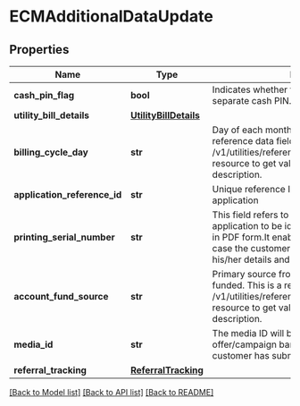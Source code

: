 # ECMAdditionalDataUpdate

## Properties
Name | Type | Description | Notes
------------ | ------------- | ------------- | -------------
**cash_pin_flag** | **bool** | Indicates whether the customer wants a separate cash PIN. | [optional] 
**utility_bill_details** | [**UtilityBillDetails**](UtilityBillDetails.md) |  | [optional] 
**billing_cycle_day** | **str** | Day of each month for the bill payment. This is a reference data field. Please use /v1/utilities/referenceData/{billingCycleDay} resource to get valid value of this field with description. | [optional] 
**application_reference_id** | **str** | Unique reference ID associated with the application | [optional] 
**printing_serial_number** | **str** | This field refers to the unique number for each application to be identified by COLA and printed in PDF form.It enables to identify the customer in case the customer could not complete filling his/her details and was dropped-off in between | [optional] 
**account_fund_source** | **str** | Primary source from which this account will be funded. This is a reference data field. Please use /v1/utilities/referenceData/{accountFundSource} resource to get valid value of this field with description. | [optional] 
**media_id** | **str** | The media ID will be used to determine which offer/campaign banner was clicked when the customer has submitted the application | [optional] 
**referral_tracking** | [**ReferralTracking**](ReferralTracking.md) |  | [optional] 

[[Back to Model list]](../README.md#documentation-for-models) [[Back to API list]](../README.md#documentation-for-api-endpoints) [[Back to README]](../README.md)

